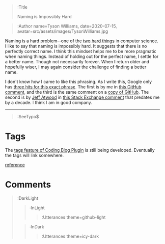 > :Title
>
> Naming is Impossibly Hard

> :Author name=Tyson Williams,
>         date=2020-07-15,
>         avatar=src/assets/images/TysonWilliams.jpg

Naming is a hard problem--one of the [two hard things](https://martinfowler.com/bliki/TwoHardThings.html) in computer science.  I like to say that naming is impossibly hard.  It suggests that there is no perfectly correct name.  I think this mindset helps me to be more pragmatic when naming things.  Instead of holding out for the perfect name, I settle for a better name.  Though not necessarily forever.  When I return older and hopefully wiser, I may again consider the challenge of finding a better name.

I don't know how I came to like this phrasing.  As I write this, Google only has [three hits for this exact phrase](src/assets/images/google_naming_is_impossibly_hard.png).  The first is by me in [this GitHub comment](https://github.com/elmish/Elmish.WPF/issues/202#issue-598979455), and the third is the same comment on a [copy of GitHub](https://gitmemory.com/issue/elmish/Elmish.WPF/202/613648630).  The second is by [Jeff Atwood](https://en.wikipedia.org/wiki/Jeff_Atwood) in [this Stack Exchange comment](https://webapps.meta.stackexchange.com/questions/624/webapps-stackexchange-com-versus-nothingtoinstall-com/664#comment857_652) that predates me by a decade.  I think I am in good company.

---

> :SeeTypo$

# Tags

The [tags feature of Coding Blog Plugin](https://connect-platform.github.io/coding-blog-plugin/tags) is still being developed.  Eventually the tags will link somewhere.

[reference](:Tag)

# Comments

> :DarkLight
> > :InLight
> >
> > > :Utterances theme=github-light
>
> > :InDark
> >
> > > :Utterances theme=icy-dark

